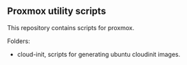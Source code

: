 ## Proxmox utility scripts
This repository contains scripts for proxmox.

Folders:
- cloud-init, scripts for generating ubuntu cloudinit images.
